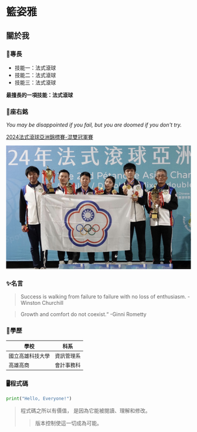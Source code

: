 # 籃姿雅

## 關於我

### 💪專長
* 技能一：法式滾球
* 技能二：法式滾球
* 技能三：法式滾球

**最擅長的一項技能：法式滾球**

### 📍座右銘
*You may be disappointed if you fail, but you are doomed if you don't try.*

[2024法式滾球亞洲錦標賽-混雙冠軍賽](https://www.youtube.com/live/7pCEjlu6qGA?si=W5SfE-FutaSXFk8C)

![Petanque](Petanque.jpeg)


### ✨名言
>Success is walking from failure to failure with no loss of enthusiasm. -Winston Churchill

>Growth and comfort do not coexist.“ -Ginni Rometty

### 🏫學歷
 | 學校 | 科系 |
 |---|:---:|
 | 國立高雄科技大學 | 資訊管理系 |
 | 高雄高商 | 會計事務科 |

 ### 🖥️程式碼

```python
print("Hello, Everyone!")
```
>程式碼之所以有價值， 是因為它能被閱讀、理解和修改。
>>版本控制使這一切成為可能。


